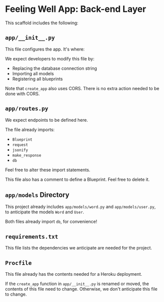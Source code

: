 # Feeling Well App: Back-end Layer

This scaffold includes the following:

## `app/__init__.py`

This file configures the app. It's where:

We expect developers to modify this file by:

- Replacing the database connection string
- Importing all models
- Registering all blueprints

Note that `create_app` also uses CORS. There is no extra action needed to be done with CORS.

## `app/routes.py`

We expect endpoints to be defined here.

The file already imports:

- `Blueprint`
- `request`
- `jsonify`
- `make_response`
- `db`

Feel free to alter these import statements.

This file also has a comment to define a Blueprint. Feel free to delete it.

## `app/models` Directory

This project already includes `app/models/word.py` and `app/models/user.py`, to anticipate the models `Word` and `User`.

Both files already import `db`, for convenience!

## `requirements.txt`

This file lists the dependencies we anticipate are needed for the project.

## `Procfile`

This file already has the contents needed for a Heroku deployment.

If the `create_app` function in `app/__init__.py` is renamed or moved, the contents of this file need to change. Otherwise, we don't anticipate this file to change.
